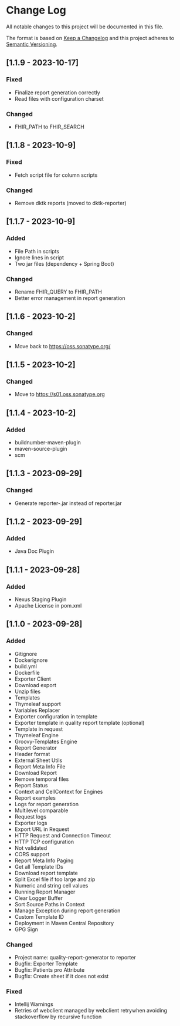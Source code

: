 # Change Log
All notable changes to this project will be documented in this file.

The format is based on [Keep a Changelog](http://keepachangelog.com/)
and this project adheres to [Semantic Versioning](http://semver.org/).

## [1.1.9 - 2023-10-17]
### Fixed
- Finalize report generation correctly
- Read files with configuration charset

### Changed
- FHIR_PATH to FHIR_SEARCH

## [1.1.8 - 2023-10-9]
### Fixed
- Fetch script file for column scripts

### Changed
- Remove dktk reports (moved to dktk-reporter)

## [1.1.7 - 2023-10-9]
### Added
- File Path in scripts
- Ignore lines in script
- Two jar files (dependency + Spring Boot)

### Changed
- Rename FHIR_QUERY to FHIR_PATH
- Better error management in report generation

## [1.1.6 - 2023-10-2]
### Changed
- Move back to https://oss.sonatype.org/

## [1.1.5 - 2023-10-2]
### Changed
- Move to https://s01.oss.sonatype.org

## [1.1.4 - 2023-10-2]
### Added
- buildnumber-maven-plugin
- maven-source-plugin
- scm

## [1.1.3 - 2023-09-29]
### Changed
- Generate reporter-<version>.jar instead of reporter.jar

## [1.1.2 - 2023-09-29]
### Added
- Java Doc Plugin

## [1.1.1 - 2023-09-28]
### Added
- Nexus Staging Plugin
- Apache License in pom.xml

## [1.1.0 - 2023-09-28]
### Added
- Gitignore
- Dockerignore
- build.yml
- Dockerfile
- Exporter Client
- Download export
- Unzip files
- Templates
- Thymeleaf support
- Variables Replacer
- Exporter configuration in template
- Exporter template in quality report template (optional)
- Template in request
- Thymeleaf Engine
- Groovy-Templates Engine
- Report Generator
- Header format
- External Sheet Utils
- Report Meta Info File 
- Download Report
- Remove temporal files
- Report Status
- Context and CellContext for Engines
- Report examples
- Logs for report generation
- Multilevel comparable
- Request logs
- Exporter logs
- Export URL in Request
- HTTP Request and Connection Timeout
- HTTP TCP configuration
- Not validated
- CORS support
- Report Meta Info Paging
- Get all Template IDs
- Download report template
- Split Excel file if too large and zip
- Numeric and string cell values
- Running Report Manager
- Clear Logger Buffer
- Sort Source Paths in Context
- Manage Exception during report generation
- Custom Template ID
- Deployment in Maven Central Repository
- GPG Sign


### Changed
- Project name: quality-report-generator to reporter
- Bugfix: Exporter Template
- Bugfix: Patients pro Attribute
- Bugfix: Create sheet if it does not exist

### Fixed
- Intellij Warnings
- Retries of webclient managed by webclient retrywhen avoiding stackoverflow by recursive function

